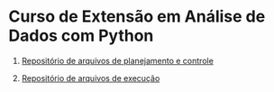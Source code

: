 # Curso de Extensão em Análise de Dados com Python

1. [Repositório de arquivos de planejamento e controle](https://drive.google.com/drive/folders/1v-x_ObiJeY15WOYBVjHROa8XiggCL1lR)

2. [Repositório de arquivos de execução](https://github.com/ecompfin-ufrgs/data_analysis)
